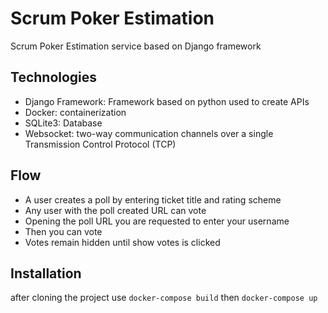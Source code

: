 # Scrum Poker Estimation
Scrum Poker Estimation service based on Django framework

## Technologies

* Django Framework: Framework based on python used to create APIs 
* Docker: containerization
* SQLite3: Database
* Websocket: two-way communication channels over a single Transmission Control Protocol (TCP)


## Flow

* A user creates a poll by entering ticket title and rating scheme
* Any user with the poll created URL can vote
* Opening the poll URL you are requested to enter your username
* Then you can vote
* Votes remain hidden until show votes is clicked


## Installation

after cloning the project
use `docker-compose build`
then `docker-compose up`
